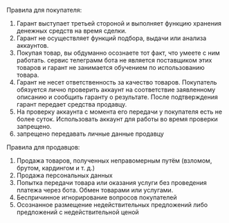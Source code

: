 Правила для покупателя:

1) Гарант выступает третьей стороной и выполняет функцию хранения денежных средств на время сделки.
2) Гарант не осуществляет функций подбора, выдачи или анализа аккаунтов.
3) Покупая товар, вы обдуманно осознаете тот факт, что умеете с ним работать. сервис телеграмм бота не является
   поставщиком этих товаров и гарант не занимается обучением по использованию товара.
4) Гарант не несет ответственность за качество товаров. Покупатель обязуется лично проверить аккаунт на соответствие
   заявленному описанию и сообщить гаранту о результате. После подтверждения гарант передает средства продавцу.
5) На проверку аккаунта с момента его передачи у покупателя есть не более суток. Использовать аккаунт для работы во
   время проверки запрещено.
6) запрещено передавать личные данные продавцу

Правила для продавцов:

1) Продажа товаров, полученных неправомерным путём (взломом, брутом, кардингом и т. д.)
2) Продажа персональных данных
3) Попытка передачи товара или оказания услуги без проведения платежа через бота. Обмен товарами или услугами.
4) Беспричинное игнорирование вопросов покупателей
5) Осознанное размещение недействительных предложений либо предложений с недействительной ценой